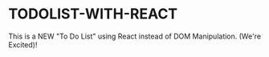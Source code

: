 # TODOLIST-WITH-REACT
This is a NEW "To Do List" using React instead of DOM Manipulation. (We're Excited)!
